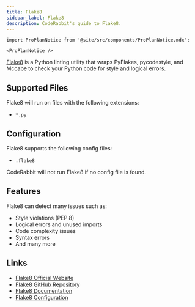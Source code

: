 ```yaml
---
title: Flake8
sidebar_label: Flake8
description: CodeRabbit's guide to Flake8.
---
```


```mdx-code-block
import ProPlanNotice from '@site/src/components/ProPlanNotice.mdx';

<ProPlanNotice />
```

[Flake8](https://flake8.pycqa.org/) is a Python linting utility that wraps PyFlakes, pycodestyle, and Mccabe to check your Python code for style and logical errors.

## Supported Files

Flake8 will run on files with the following extensions:

- `*.py`

## Configuration

Flake8 supports the following config files:

- `.flake8`

CodeRabbit will not run Flake8 if no config file is found.

## Features

Flake8 can detect many issues such as:

- Style violations (PEP 8)
- Logical errors and unused imports
- Code complexity issues
- Syntax errors
- And many more

## Links

- [Flake8 Official Website](https://flake8.pycqa.org/)
- [Flake8 GitHub Repository](https://github.com/pycqa/flake8)
- [Flake8 Documentation](https://flake8.pycqa.org/en/latest/)
- [Flake8 Configuration](https://flake8.pycqa.org/en/latest/user/configuration.html)
